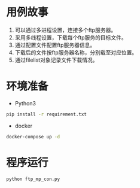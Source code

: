 # 用例故事

1. 可以通过多进程设置，连接多个ftp服务器。
2. 采用多线程设置，下载每个ftp服务的目标文件。
3. 通过配置文件配置ftp服务器信息。
4. 下载后的文件按ftp服务器名称，分别载至对应位置。
5. 通过filelist对象记录文件下载情况。

# 环境准备
- Python3
```sh
pip install -r requirement.txt
```

- docker
```sh
docker-compose up -d
```

# 程序运行
```Python3
python ftp_mp_con.py
```
